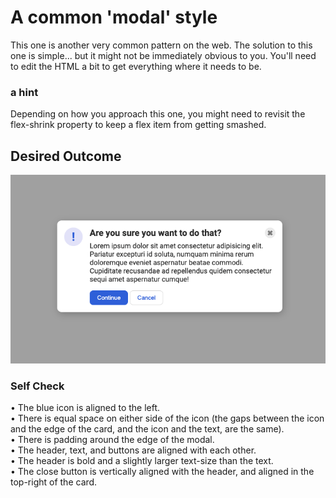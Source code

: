 # A common 'modal' style

This one is another very common pattern on the web. The solution to this one is simple...
but it might not be immediately obvious to you. You'll need to edit the HTML
a bit to get everything where it needs to be.<br>

### a hint

Depending on how you approach this one, you might need to revisit the
flex-shrink property to keep a flex item from getting smashed.<br>

## Desired Outcome

![](./desired-outcome.png)

### Self Check

• The blue icon is aligned to the left.<br>
• There is equal space on either side of the icon (the gaps between the icon and the edge of the card, and the icon and the text, are the same).<br>
• There is padding around the edge of the modal.<br>
• The header, text, and buttons are aligned with each other.<br>
• The header is bold and a slightly larger text-size than the text.<br>
• The close button is vertically aligned with the header, and aligned in the top-right of the card.

